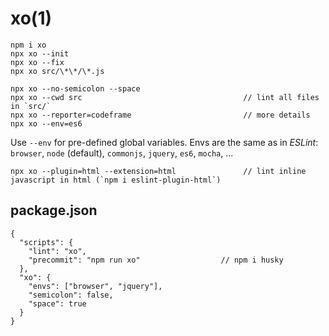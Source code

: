 

# xo(1)

    npm i xo
    npx xo --init
    npx xo --fix
    npx xo src/\*\*/\*.js

    npx xo --no-semicolon --space
    npx xo --cwd src                                    // lint all files in `src/`
    npx xo --reporter=codeframe                         // more details
    npx xo --env=es6

  Use `--env` for pre-defined global variables.
  Envs are the same as in _ESLint_: `browser`, `node` (default), `commonjs`, `jquery`, `es6`, `mocha`, ...

    npx xo --plugin=html --extension=html               // lint inline javascript in html (`npm i eslint-plugin-html`)

## package.json

    {
      "scripts": {
        "lint": "xo",
        "precommit": "npm run xo"                  // npm i husky
      },
      "xo": {
        "envs": ["browser", "jquery"],
        "semicolon": false,
        "space": true
      }
    }
